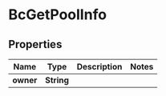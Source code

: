 
# BcGetPoolInfo

## Properties
Name | Type | Description | Notes
------------ | ------------- | ------------- | -------------
**owner** | **String** |  | 



